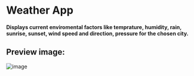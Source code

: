 # Weather App

#### Displays current enviromental factors like temprature, humidity, rain, sunrise, sunset, wind speed and direction, pressure for the chosen city.

## Preview image: 

![image](https://user-images.githubusercontent.com/82041920/190483179-1512993b-0f07-4010-b9ac-4570191aaac0.png)

